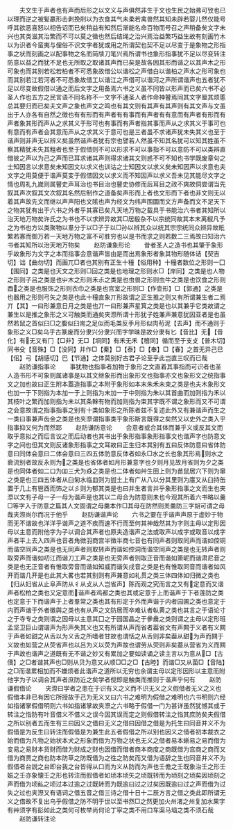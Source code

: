 <!-- { "loadSidebar": true } -->
　　夫文生于声者也有声而后形之以文义与声俱然非生于文也生民之始弗可攷也已以理而逆之被髪臝形击剥挽削以为衣食其气未柔若禽兽然其知未辟若婴儿然仅能号呼其欲恶喜怒以相告诏而已矣稍益有知然后渐能名命百物而号召之声稍备矣文字未兴也其类滋其治繁而不可以莫之徴也然后结绳之治兴焉治益繁巧益生故有刻画竹木以为识者今蛮夷与俚俗不识文字者犹或用之所谓契也契不足以尽变于是象物之形指事之状而刻画之以配事物之名而简牍刀笔兴焉所谓书也象形指事犹不足以尽变转注防意以益之而犹不足也无所取之取诸其声而已矣是故各因其形而谐之以其声木之形可象也而其别若松若柏者不可悉象故借公以谐松之声借白以谐柏之声水之形可象也而其别若江若河者不可悉象故借工以谐江之声借可以谐河之声所谓谐声也五者犹不足以尽变故假借以通之而后文字之用备焉六书之义虽不同皆以形声而已矣六书不必圣人作也五方之民言语不同名称不一文字不通圣人者作命神瞽焉同其文字厘其烦慝总其要归而已矣夫文声之象也声文之鸣也有其文则有其声有其声则有其文声与文虽出于人亦各有自然之徴也有有形而有声者有有事而有声者有有意而有声者有形而有声者象其形而声从之求其义于形可也有事而有声者指其事而声从之求其义于事可也有意而有声者会其意而声从之求其义于意可也是三者虽不求诸声犹未失其义也至于谐声则非声无以辨义矣虽然谐声者犹有宗也譬若人然虽不知其名犹可以知其姓虽不察其精犹未失其粗者也至于假借则不可以形求不可以事指不可以意防不可以类辨直借彼之声以为己之声而已耳求诸其声则得求诸其文则惑不可不知也书学既废章句之士知因言以求意矣未知因文以求义也训诂之士知因文以求义矣未知因声以求意也夫文字之用莫便于谐声莫变于假借因文以求义而不知因声以求义吾未见其能尽文字之情也周礼九嵗则属瞽史声耳治也书目治也瞽史协修而后耳目之政不爽故侗尝谓当先叙其声次叙其文次叙其名然后制作之道备矣声形而上者也文形而下者也非文则无以着其声故先文而继以声声阳也文隂也声为经文为纬声围圜而文方声备而文不足天下之物其犹有出于六书之外者乎其寡已矣凡天地万物之载具于书能治六书者其知所以治天地万物矣许氏之为书也不以求辨异故其□居殽杂不以宗统同故其本末离椒凡予之为书也方以类聚物以羣分于以□子于以□孙以辨其众以统其宗宗统同众辨异故眂繁若寡而御万若一天地万物之富不可胜穷也以是书而求之则若数二三焉故曰知治六书者其知所以治天地万物矣
　　赵防谦象形论
　　昔者圣人之造书也其肇于象形乎故象形为文字之本而指事会意谐声皆由是而出焉象形者象其物形随体诘【契吉切】诎【曲勿切】而画兀□者也其别有正生十穜【俗用种】十穜者数位之形则一囗【围同】之类是也天文之形则□回之类是也地理之形则水□【岸同】之类是也人物之形则子吕之类是也屮木之形则禾尗之类是也虫兽之形则虫牛之类是也饮食之形则酉之类是也服饰之形则衣巾之类是也宫室之形则□【作壶形】□【郭通】之类是也器用之形则弓矢之类是也此十穜直象丌形故谓之正生推之则又有所谓兼生者二焉丌【其】一曰形兼意日月之类是也丌一曰形兼声星箕之类是也以其兼乎它类故谓之兼生以是推之象形之义可触类而通矣夹漈所谓十形犹子姓兼声兼意犹因亚者是也虽然若鼠之首似臼□之腹似臼耑之足似而毛类反手月形似肉茍泥【去声】而不通则于象形之义□矣乌乎古篆废而分隶兴分隶兴而字学昧是故分隶有匕【音比】无【音化】有无又有冂【□非】无□【垌同】有禾无禾【稽同】循而至于支攴【普木切】同书殳【音殊】□【没同】并作□【秦】□【泰】□【奉】□【春】之首无异己巳【佀】弓【胡感切】巴【节通】之体莫别好古君子论至乎此岂直三叹而已哉
　　赵防谦指事论
　　事犹物也指事者加物于象形之文直着其事指而可识者也圣人造书形不可象则属诸事是以其文继象形而出象形文也指事亦文也象形文之统指事文之加也故曰正生附本葢造指事之本附于象形如本末朱禾未束之类是也夫木象形文也加一于下则指为本加一于上则指为末加一于中则指为朱以其首曲而加则指为禾以其枝叶之繁而加则指为未以其条榦有物而加则指为束其字既不谓之象形而又不可谓之会意故谓之指事指事之别有十类如象形之所陈者兹不复述此外又有兼谐声而生之一类曰事兼声齿金之类是也夹漈谓指事类乎象形斯言既得之矣然又以史外之类入乎指事抑又何为而然耶
　　赵防谦防意论
　　会意者或合其体而兼乎义或反其文而取乎意拟之而后言议之而后动者也其书出于象形指事象形指事文也谐声字也防意文字之间也但其文则反诸象形指事之文耳故曰正生归本其别有五曰反体防意曰省体防意曰同体会意曰二体会意曰三四五体防意反体者如永□水之长也象其形焉则水之衰流别者故反永则为之类是也省体者如月形兼意字也夕则月见故月省则为夕之类是也同体者如二口为吅三犬为猋之类是也二体者如艸生田上则为苗鼠居穴下则为窜之类是也三四五体者从臼匊水临皿则为盥土上有广从八以分其里则为廛又从臼持缶置于几上有鬯酉而饰之以彡则为郁其类是也曰并生者言并乎象形指事之文而生也夹漈以文有子母一子一母为谐声是也其以二母合为防意则未也今观其所着六书略以羹□等字入于防意之篇其人文固谓之母羹本作□其母在防然则羙羹防三字胡可谓之母哉夹漈尚尔而况于他乎
　　赵防谦谐声论
　　六书之要在乎谐声声原于虚妙于物而无不谐故也洋洋乎谐声之道不疾而速不行而至何其神哉然其为字则主母以定形因母以主意而附他字为子以调合其声者也原夫造谐声之法或取声以成字或取音以成字声者平上去入四声也音者角徴羽商宫半徴半商七音也有同声者则取同声而谐如倥铜而谐空同声之类是也无同声者则取转声而谐如控洞而谐空同声之类是也无转声者则取旁声而谐如叨江而谐刀工声之类是也无旁声者则取正音而谐如箫昵而谐肃尼音之类是也无正音者有惟取旁音而谐如知威而谐矢戌音之类是也有惟取同音而谐者如风开而谐几开是也此其大畧也若其别则有声兼意如礼贯之类三体四体如归微之类也【归从妇省从止阜声防从彳从攴从人岂省声】陈而观之究而言之又有定意而又谐声者松柏之类也又定意而谐声者鸡都之类也其或定意于上而谐声于下者莲防之类也定意于下而谐声于上者羣常之类也其有形定于外而声谐于内者园圃之类也意定于内而声谐于外者徽舆之类也有从声之文防居而卒难认者倝黄之类也其言之于语论寸之于寺专之类则谓之因母以主意其囗之于园国晶之于曑曟之类则谓之主母以定形班孟坚卫巨山谓谐声为形声失其义也又有所谓从声而省者葢省文有声闗于义者有义闗于声者如甜之从舌以为义舌之所嗜者甘故也谓恬之从舌则非矣葢从甜为声而闗于义故也如营之从荧省声也以吕为义以荧为声故也谓劳从荧则非矣葢从营省为义而闗于声故也谐声之道既有无不谐之妙又有累加之要如读诵之读主言以为意从□【古儥】之□者谐其声也□则从贝为意又从顺□□之□【古睦】而谐□又从菌□【音陆】之□而谐累相加而不嫌烦者此谐声之道所以无穷也余谓主母以定形因形以主意而附他字为子以调合其声者庶防近之矣学者傥即是触类而推则于谐声乎何有
　　赵防谦假借论
　　夹漈曰学者之患在于识有义之义而不识无义之义假借者无义之义也假借本非已有因它所授故于己为无义又曰六书之难明为假借之难明也六书明则六经如指诸掌假借明则六书如指诸掌故夹漈之六书略于假借一门为甚详虽然犹憾其或于转注之恉防有叶音借义不借义之误今因其误而定之则假借转注之恉其庶防矣夫假借之所以别者五而生有三曰因义之借曰无义之借曰因借之借是为托生曰同音并义不为假借是为反生曰转注而假借是为兼生此五者假借之所以别也因义之借者初本裁衣之始而借为凡物之始状本犬之形象而借为万物之状也无义之借者易本蜥易之易而借为变易之易财本货财而借为财成之财也因借而借者商本商度之商既借为宫商之商而又借为商贾之商也防本防草之防既借为之徃之防矣而又借为语辞之生也同音并义不为假借者台説之台即台我之台皆得从口而为义从防而为声也壬儋之壬既象治壬之形壬娠之壬亦象懐壬之形也转注而假借者如顷本顷矢之顷既转而为顷刻之顷矣因顷刻之声而借为顷畆之顷过本过逾之过既转而为既逾曰过之过矣因既逾曰过之声而借为过失之过也夹漈又有语词之借五音之借三诗之借十日十二辰方言之借之类此即所谓无义之借故不复出乌乎假借之防不明于世以至书然□之然更加火州渚之州复加水果字有艸须字有髟如此之类何可枚举尚何论丁寜之类不用口车渠马垴之类不须石哉
　　赵防谦转注论
